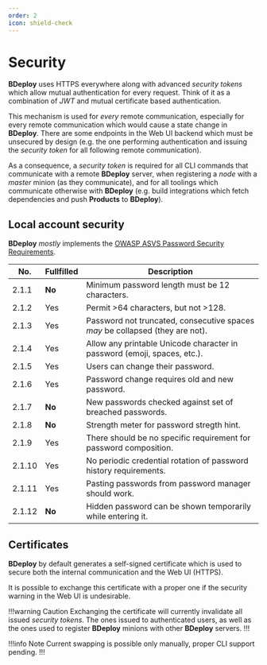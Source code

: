 ```yaml
---
order: 2
icon: shield-check
---
```

# Security

**BDeploy** uses HTTPS everywhere along with advanced _security tokens_ which allow mutual authentication for every request. Think of it as a combination of _JWT_ and mutual certificate based authentication.

This mechanism is used for _every_ remote communication, especially for every remote communication which would cause a state change in **BDeploy**. There are some endpoints in the Web UI backend which must be unsecured by design (e.g. the one performing authentication and issuing the _security token_ for all following remote communication).

As a consequence, a _security token_ is required for all CLI commands that communicate with a remote **BDeploy** server, when registering a _node_ with a _master_ minion (as they communicate), and for all toolings which communicate otherwise with **BDeploy** (e.g. build integrations which fetch dependencies and push **Products** to **BDeploy**).

## Local account security

**BDeploy** *mostly* implements the [OWASP ASVS Password Security Requirements](https://github.com/OWASP/ASVS/blob/master/4.0/en/0x11-V2-Authentication.md#v21-password-security).

No.   | Fullfilled | Description
---   | ---        | ---
2.1.1 | **No**     | Minimum password length must be 12 characters.
2.1.2 | Yes        | Permit >64 characters, but not >128.
2.1.3 | Yes        | Password not truncated, consecutive spaces *may* be collapsed (they are not).
2.1.4 | Yes        | Allow any printable Unicode character in password (emoji, spaces, etc.).
2.1.5 | Yes        | Users can change their password.
2.1.6 | Yes        | Password change requires old and new password.
2.1.7 | **No**     | New passwords checked against set of breached passwords.
2.1.8 | **No**     | Strength meter for password stregth hint.
2.1.9 | Yes        | There should be no specific requirement for password composition.
2.1.10| Yes        | No periodic credential rotation of password history requirements.
2.1.11| Yes        | Pasting passwords from password manager should work.
2.1.12| **No**     | Hidden password can be shown temporarily while entering it.

## Certificates

**BDeploy** by default generates a self-signed certificate which is used to secure both the internal communication and the Web UI (HTTPS).

It is possible to exchange this certificate with a proper one if the security warning in the Web UI is undesirable.

!!!warning Caution
Exchanging the certificate will currently invalidate all issued _security tokens_. The ones issued to authenticated users, as well as the ones used to register **BDeploy** minions with other **BDeploy** servers.
!!!

!!!info Note
Current swapping is possible only manually, proper CLI support pending.
!!!